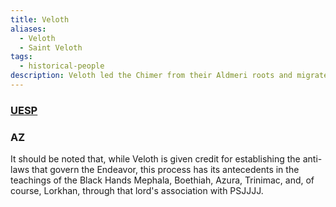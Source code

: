 ```yaml
---
title: Veloth
aliases:
  - Veloth
  - Saint Veloth
tags:
  - historical-people
description: Veloth led the Chimer from their Aldmeri roots and migrated en masse to the East.
---
```

### [UESP](https://en.uesp.net/wiki/Lore:Veloth)

### AZ
It should be noted that, while Veloth is given credit for establishing the anti-laws that govern the Endeavor, this process has its antecedents in the teachings of the Black Hands Mephala, Boethiah, Azura, Trinimac, and, of course, Lorkhan, through that lord's association with PSJJJJ.